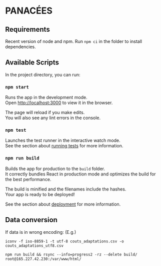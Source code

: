 # PANACÉES

## Requirements

Recent version of node and npm. Run `npm ci` in the folder to install dependencies.

## Available Scripts

In the project directory, you can run:

### `npm start`

Runs the app in the development mode.<br>
Open [http://localhost:3000](http://localhost:3000) to view it in the browser.

The page will reload if you make edits.<br>
You will also see any lint errors in the console.

### `npm test`

Launches the test runner in the interactive watch mode.<br>
See the section about [running tests](https://facebook.github.io/create-react-app/docs/running-tests) for more information.

### `npm run build`

Builds the app for production to the `build` folder.<br>
It correctly bundles React in production mode and optimizes the build for the best performance.

The build is minified and the filenames include the hashes.<br>
Your app is ready to be deployed!

See the section about [deployment](https://facebook.github.io/create-react-app/docs/deployment) for more information.


## Data conversion

If data is in wrong encoding: (E.g.)

`iconv -f iso-8859-1 -t utf-8 couts_adaptations.csv -o couts_adaptations_utf8.csv`

```
npm run build && rsync --info=progress2 -rz --delete build/ root@165.227.42.230:/var/www/html/
```